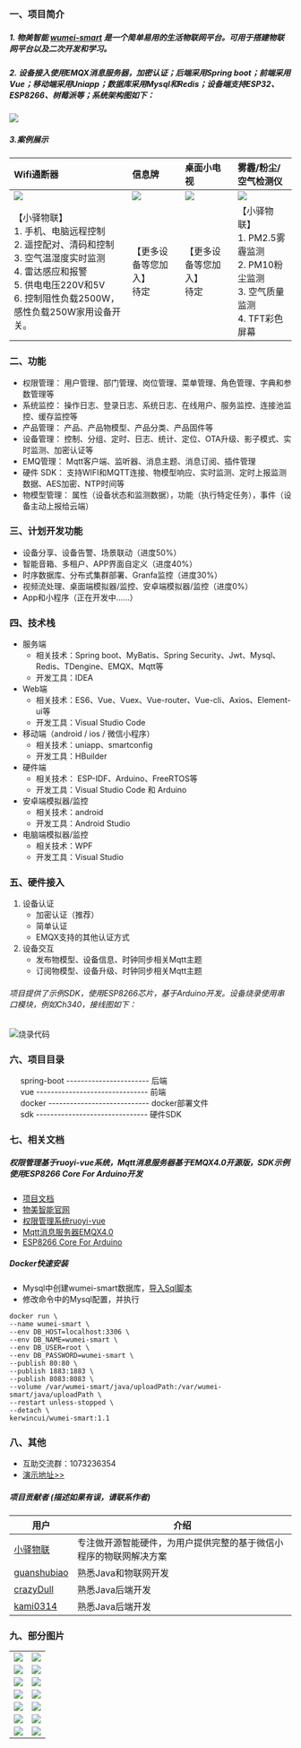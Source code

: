 
### 一、项目简介

##### 1. 物美智能 [wumei-smart](http://wumei.live/) 是一个简单易用的生活物联网平台。可用于搭建物联网平台以及二次开发和学习。

##### 2. 设备接入使用EMQX消息服务器，加密认证；后端采用Spring boot；前端采用Vue；移动端采用Uniapp；数据库采用Mysql和Redis；设备端支持ESP32、ESP8266、树莓派等；系统架构图如下：
<img src="https://oscimg.oschina.net/oscnet/up-98eefff896394066a60d664b875a3d05d1d.png" max-width="800" />

##### 3.案例展示
|   Wifi通断器  |   信息牌  |  桌面小电视  |  雾霾/粉尘/空气检测仪
|  :----  | :----------  |:----------  |:----------  |
| ![](https://oscimg.oschina.net/oscnet/up-91921ed009aed9b70e99e6216a3ffb5c707.png)  | ![](https://oscimg.oschina.net/oscnet/up-b25dde78b0127e0ec08db4496fcf777069d.png) | ![](https://oscimg.oschina.net/oscnet/up-9c53911f42386189b943ce753abed5346f7.png) | ![](https://oscimg.oschina.net/oscnet/up-072a5880eaf5ea502dc265bc208902b8529.png)
| 【小驿物联】<br /> 1. 手机、电脑远程控制<br /> 2. 遥控配对、清码和控制<br /> 3. 空气温湿度实时监测<br />4. 雷达感应和报警<br /> 5. 供电电压220V和5V<br /> 6. 控制阻性负载2500W，感性负载250W家用设备开关。 | 【更多设备等您加入】<br />待定 | 【更多设备等您加入】<br />待定 | 【小驿物联】<br />1. PM2.5雾霾监测<br />2. PM10粉尘监测<br /> 3. 空气质量监测 <br />4. TFT彩色屏幕


### 二、功能
- 权限管理： 用户管理、部门管理、岗位管理、菜单管理、角色管理、字典和参数管理等
- 系统监控： 操作日志、登录日志、系统日志、在线用户、服务监控、连接池监控、缓存监控等
- 产品管理： 产品、产品物模型、产品分类、产品固件等
- 设备管理： 控制、分组、定时、日志、统计、定位、OTA升级、影子模式、实时监测、加密认证等
- EMQ管理： Mqtt客户端、监听器、消息主题、消息订阅、插件管理
- 硬件 SDK： 支持WIFI和MQTT连接、物模型响应、实时监测、定时上报监测数据、AES加密、NTP时间等
- 物模型管理： 属性（设备状态和监测数据），功能（执行特定任务），事件（设备主动上报给云端）

### 三、计划开发功能
- 设备分享、设备告警、场景联动（进度50%）
- 智能音箱、多租户、APP界面自定义（进度40%）
- 时序数据库、分布式集群部署、Granfa监控（进度30%）
- 视频流处理、桌面端模拟器/监控、安卓端模拟器/监控（进度0%）
- App和小程序（正在开发中......）

### 四、技术栈    
* 服务端
    - 相关技术：Spring boot、MyBatis、Spring Security、Jwt、Mysql、Redis、TDengine、EMQX、Mqtt等
    - 开发工具：IDEA    
* Web端
    - 相关技术：ES6、Vue、Vuex、Vue-router、Vue-cli、Axios、Element-ui等 
    - 开发工具：Visual Studio Code    
* 移动端（android / ios / 微信小程序）
    - 相关技术：uniapp、smartconfig
    - 开发工具：HBuilder
* 硬件端
    - 相关技术： ESP-IDF、Arduino、FreeRTOS等
    - 开发工具：Visual Studio Code 和 Arduino
* 安卓端模拟器/监控
    - 相关技术：android
    - 开发工具：Android Studio
* 电脑端模拟器/监控
    - 相关技术：WPF
    - 开发工具：Visual Studio

### 五、硬件接入
1. 设备认证
    * 加密认证（推荐）
    * 简单认证
    * EMQX支持的其他认证方式 
2. 设备交互
    * 发布物模型、设备信息、时钟同步相关Mqtt主题
    * 订阅物模型、设备升级、时钟同步相关Mqtt主题

###### 项目提供了示例SDK，使用ESP8266芯片，基于Arduino开发。设备烧录使用串口模块，例如Ch340，接线图如下：
![烧录代码](https://oscimg.oschina.net/oscnet/up-ed61da9a62390de451715686d6a6b37c190.png)


### 六、项目目录
&nbsp;&nbsp;&nbsp;&nbsp; spring-boot ----------------------- 后端<br/>
&nbsp;&nbsp;&nbsp;&nbsp; vue ------------------------------- 前端<br />
&nbsp;&nbsp;&nbsp;&nbsp; docker ---------------------------- docker部署文件<br />
&nbsp;&nbsp;&nbsp;&nbsp; sdk ------------------------------- 硬件SDK<br />


### 七、相关文档
##### 权限管理基于ruoyi-vue系统，Mqtt消息服务器基于EMQX4.0开源版，SDK示例使用ESP8266 Core For Arduino开发
* [项目文档](http://wumei.live/kerwincui/document/wiki/)
* [物美智能官网](http://wumei.live/)
* [权限管理系统ruoyi-vue](https://gitee.com/y_project/RuoYi-Vue)
* [Mqtt消息服务器EMQX4.0](https://github.com/emqx/emqx)
* [ESP8266 Core For Arduino](https://github.com/esp8266/Arduino)
##### Docker快速安装
* Mysql中创建wumei-smart数据库，[导入Sql脚本](https://gitee.com/kerwincui/wumei-smart/tree/master/springboot/sql)
* 修改命令中的Mysql配置，并执行
```
docker run \
--name wumei-smart \
--env DB_HOST=localhost:3306 \
--env DB_NAME=wumei-smart \
--env DB_USER=root \
--env DB_PASSWORD=wumei-smart \
--publish 80:80 \
--publish 1883:1883 \
--publish 8083:8083 \
--volume /var/wumei-smart/java/uploadPath:/var/wumei-smart/java/uploadPath \
--restart unless-stopped \
--detach \
kerwincui/wumei-smart:1.1
```


### 八、其他
* 互助交流群：1073236354
* [演示地址>>](https://iot.wumei.live/)

##### 项目贡献者 (描述如果有误，请联系作者)
|                    用户                       |                   介绍                                       |
|  ---------------------------------------      | ----------------------------------------------------------   |
| [小驿物联](https://gitee.com/iot-xiaoyi)       | 专注做开源智能硬件，为用户提供完整的基于微信小程序的物联网解决方案 |
| [guanshubiao](https://gitee.com/guanshubiao)  | 熟悉Java和物联网开发                                           |
| [crazyDull](https://gitee.com/crazyDull)      | 熟悉Java后端开发                                              |
| [kami0314](https://github.com/kami0314)       | 熟悉Java后端开发                                              |


### 九、部分图片
<table>
    <tr>
        <td><img src="https://oscimg.oschina.net/oscnet/up-60ff517f5362f4c7b98bb4cb3df543e4ecb.png"/></td>
        <td><img src="https://oscimg.oschina.net/oscnet/up-d9dd014cec34b6424eb6d768e362356a622.png"/></td>
    </tr>
    <tr>
        <td><img src="https://oscimg.oschina.net/oscnet/up-cefbaf28d2ea5438b17dbad53638852519b.png"/></td>
        <td><img src="https://oscimg.oschina.net/oscnet/up-20672c691106771f3a38168c0f6c6a7bf20.png"/></td>
    </tr>
    <tr>
        <td><img src="https://oscimg.oschina.net/oscnet/up-75e099216e1fa33f5e83989838ffd1b16fa.png"/></td>
        <td><img src="https://oscimg.oschina.net/oscnet/up-51d2ae913a83a542fc2c3b6f802dc34369f.png"/></td>
    </tr>
        <tr>
        <td><img src="https://oscimg.oschina.net/oscnet/up-287864587ec8116ee8be115a94d1d6f9302.png"/></td>
        <td><img src="https://oscimg.oschina.net/oscnet/up-2b0a744a83f939b6694dc33c7b80193029b.png"/></td>
    </tr>	 
    <tr>
        <td><img src="https://oscimg.oschina.net/oscnet/up-c8c388b20e70f6a668749aab94d214b8270.png"/></td>
        <td><img src="https://oscimg.oschina.net/oscnet/up-cc512e6367b55a3afa78bee7e1cd8c8cab9.png"/></td>
    </tr>
        <tr>
        <td><img src="https://oscimg.oschina.net/oscnet/up-457424f66db64e5e66d200d94a0d42358ad.png"/></td>
        <td><img src="https://oscimg.oschina.net/oscnet/up-bf47113b636fa96ceaf9607df795f8b3a17.png"/></td>
    </tr>
        <td><img src="https://oscimg.oschina.net/oscnet/up-e05690366e11fb173cebafcba57b5567e38.png"/></td>
        <td><img src="https://oscimg.oschina.net/oscnet/up-f7856cca6a3dd60afafd1cb0e1ae67c596e.png"/></td>
    </tr>
</table>




